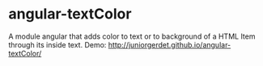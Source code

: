 # angular-textColor
A module angular that adds color to text or to background of a HTML Item through its inside text. Demo: http://juniorgerdet.github.io/angular-textColor/
